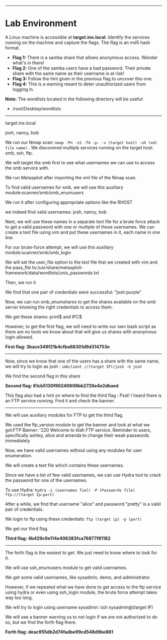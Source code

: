 
---

# Lab Environment

A Linux machine is accessible at **target.ine.local**. Identify the services running on the machine and capture the flags. The flag is an md5 hash format.

- **Flag 1:** There is a samba share that allows anonymous access. Wonder what's in there!
- **Flag 2:** One of the samba users have a bad password. Their private share with the same name as their username is at risk!
- **Flag 3:** Follow the hint given in the previous flag to uncover this one.
- **Flag 4:** This is a warning meant to deter unauthorized users from logging in.

**Note:** The wordlists located in the following directory will be useful:

- /root/Desktop/wordlists

---

target.ine.local

josh, nancy, bob 

We run our Nmap scan: `nmap -Pn -sS -T4 -p- -v (target host) -oX (xml file name)` . We discovered multiple services running on the target host: smb, ssh, ftp.

We will target the smb first to see what usernames we can use to access the smb service with.

We run Metasploit after importing the xml file of the Nmap scan.

To find valid usernames for smb, we will use this auxiliary module:scanner/smb/smb_enumusers

We run it after configuring appropriate options like the RHOST

we indeed find valid usernames: josh, nancy, bob 

Next, we will use these names in a separate text file for a brute force attack to get a valid password with one or multiple of these usernames. We can create a text file using vim and put these usernames in it, each name in one line.

For our brute-force attempt, we will use this auxiliary module:scanner/smb/smb_login

We will set the user_file option to the text file that we created with vim and the pass_file to:/usr/share/metasploit-framework/data/wordlists/unix_passwords.txt

Then, we run it

We find that one pair of credentials were successful: "josh:purple"

Now, we can run smb_enumshares to get the shares available on the smb server knowing the right credentials to access them.

We get these shares: print$ and IPC$ 

However, to get the first flag, we will need to write our own bash script as there are no tools we know about that will give us shares with anonymous login allowed.

**First flag: 3bace349f21b4cfba68301d9d314753e**


---

Now, since we know that one of the users has a share with the same name, we will try to login as josh : `smbclient //(target IP)/josh -U josh `

We find the second flag in this share

**Second flag: 81cb5130f90240608bb2726e4e2dbaed**

This flag also had a hint on where to find the third flag : Psst! I heard there is an FTP service running. Find it and check the banner.

---

We will use auxiliary modules for FTP to get the third flag.

We used the ftp_version module to get the banner and look at what we got:FTP Banner: '220 Welcome to blah FTP service. Reminder to users, specifically ashley, alice and amanda to change their weak passwords immediately

Now, we have valid usernames without using any modules for user enumeration.

We will create a text file which contains these usernames.

Since we have a list of few valid usernames, we can use Hydra tool to crack the password for one of the usernames.

To use Hydra: `hydra -L (usernames fiel) -P (Passwords file) ftp://(target Ip:port)`

After a while, we find that username "alice" and password "pretty" is a valid pair of credentials.

We login to ftp using these credentials: `ftp (target ip) -p (port)`

We get our third flag.

**Third flag: 4b429c9e114e406383fca76877f81182**

---

The forth flag is the easiest to get. We just need to know where to look for it.

We will use ssh_enumusers module to get valid usernames.

We get some valid usernames, like sysadmin, demo, and administrator.

However, if we repeated what we have done to get access to the ftp service using hydra or even using ssh_login module, the brute force attempt takes way too long. 

We will try to login using username sysadmin:`ssh sysadmin@(target IP)

We will see a banner warning us to not login if we are not authorized to do so, but we find the forth flag there.

**Forth flag: deac955db2d74fadbe99cd548d9be881**

